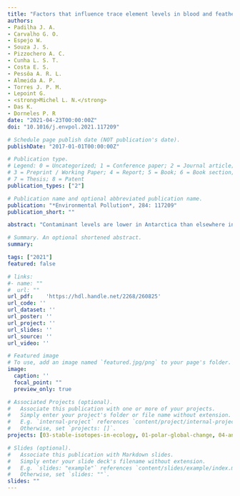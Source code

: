 ```yaml
---
title: "Factors that influence trace element levels in blood and feathers of *Pygoscelis* penguins from South Shetland Islands, Antarctica"
authors:
- Padilha J. A.
- Carvalho G. O.
- Espejo W.
- Souza J. S.
- Pizzochero A. C.
- Cunha L. S. T.
- Costa E. S.
- Pessôa A. R. L.
- Almeida A. P.
- Torres J. P. M.
- Lepoint G.
- <strong>Michel L. N.</strong>
- Das K.
- Dorneles P. R
date: "2021-04-23T00:00:00Z"
doi: "10.1016/j.envpol.2021.117209"

# Schedule page publish date (NOT publication's date).
publishDate: "2017-01-01T00:00:00Z"

# Publication type.
# Legend: 0 = Uncategorized; 1 = Conference paper; 2 = Journal article;
# 3 = Preprint / Working Paper; 4 = Report; 5 = Book; 6 = Book section;
# 7 = Thesis; 8 = Patent
publication_types: ["2"]

# Publication name and optional abbreviated publication name.
publication: "*Environmental Pollution*, 284: 117209"
publication_short: ""

abstract: "Contaminant levels are lower in Antarctica than elsewhere in the world because of its low anthropogenic activities. However, the northern region of the Antarctic Peninsula, is close to South America and experiences the greatest anthropogenic pressure in Antarctica. Here, we investigated, in two Antarctic Peninsula islands, intra and interspecific factors that influence the concentrations of 17 trace elements (TEs) in blood and feathers of three penguin species breeding sympatrically in relation to their trophic ecology assessed via a stable isotopic approach (C, N and S). Geographical location, foraging zone (δ13C and δ34S) and diet influences the interspecific difference, and sex and maturity stage diet influence the intraspecific difference of Pygoscelis penguins. Penguins from Livingston showed higher values (mean, ng. g−1, dry weight - dw) of Zn (103), Mn (0.3), and Fe (95) than those from King George Island (Zn: 80, Mn: 1.9, and Fe: 11). Gender-related differences were observed, as males showed significantly higher values (mean, ng. g−1, dw) of Rb (3.4) and δ15N in blood of gentoo, and Ca (1344) in Adélie feathers. Chicks of gentoo and Adélie presented higher Zn, Mg, Ca, and Sr and lower 13C values in blood than adults. The highest concentrations (mean, ng. g−1, dw) of Cd (0.2) and Cu (26), and the lowest δ15N values were found in chinstrap. Geographical, intraspecific (i.e., ontogenetic and gender-related) and interspecific differences in feeding seemed to have influenced TE and stable isotope values in these animals. The TE bioaccumulation by penguins may have also been influenced by natural enrichment in environmental levels of these elements, which seems to be the case for Fe, Zn, and Mn. However, the high level of some of the TEs (Mn, Cd, and Cr) may reflect the increase of local and global human activities."

# Summary. An optional shortened abstract.
summary: 

tags: ["2021"]
featured: false

# links:
#- name: ""
#  url: ""
url_pdf:	'https://hdl.handle.net/2268/260825'
url_code: ''
url_dataset: ''
url_poster: ''
url_project: ''
url_slides: ''
url_source: ''
url_video: ''

# Featured image
# To use, add an image named `featured.jpg/png` to your page's folder. 
image:
  caption: ''
  focal_point: ""
  preview_only: true

# Associated Projects (optional).
#   Associate this publication with one or more of your projects.
#   Simply enter your project's folder or file name without extension.
#   E.g. `internal-project` references `content/project/internal-project/index.md`.
#   Otherwise, set `projects: []`.
projects: [03-stable-isotopes-in-ecology, 01-polar-global-change, 04-anthropogenic-impacts]

# Slides (optional).
#   Associate this publication with Markdown slides.
#   Simply enter your slide deck's filename without extension.
#   E.g. `slides: "example"` references `content/slides/example/index.md`.
#   Otherwise, set `slides: ""`.
slides: ""
---
```

